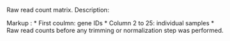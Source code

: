 Raw read count matrix. Description:

Markup : * First coulmn: gene IDs
         * Column 2 to 25: individual samples
         * Raw read counts before any trimming or normalization step was performed. 
